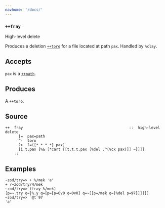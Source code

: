 ```yaml
---
navhome: '/docs/'
---
```


### `++fray`

High-level delete

Produces a deletion [`++toro`]() for a file located at path `pax`. Handled by
`%clay`.

## Accepts

`pax` is a [`++path`]().

## Produces

A `++toro`.

## Source

    ++  fray                                                ::  high-level delete
          |=  pax=path
          ^-  toro
          ?>  ?=([* * * *] pax)
          [i.t.pax [%& [*cart [[t.t.t.pax [%del .^(%cx pax)]] ~]]]]
        ::

## Examples

    ~zod/try=> + %/mek 'a'
    + /~zod/try/4/mek
    ~zod/try=> (fray %/mek)
    [p=~.try q=[%.y q=[p=[p=0v0 q=0v0] q=~[[p=/mek q=[%del p=97]]]]]]
    ~zod/try=> `@t`97
    'a'
